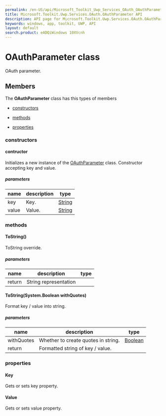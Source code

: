 ```yaml
---
permalink: /en-US/api/Microsoft_Toolkit_Uwp_Services_OAuth_OAuthParameter.htm
title: Microsoft.Toolkit.Uwp.Services.OAuth.OAuthParameter API 
description: API page for Microsoft.Toolkit.Uwp.Services.OAuth.OAuthParameter
keywords: windows, app, toolkit, UWP, API
layout: default
search.product: eADQiWindows 10XVcnh
---
```



# OAuthParameter class

OAuth parameter.

## Members

The **OAuthParameter** class has this types of members

* [constructors](#constructors)

* [methods](#methods)

* [properties](#properties)

### constructors

#### contructor

Initializes a new instance of the [OAuthParameter](Microsoft_Toolkit_Uwp_Services_OAuth_OAuthParameter.htm) class. Constructor accepting key and value.

##### parameters



| name | description | type || --- | --- | --- || key | Key. | [String](https://msdn.microsoft.com/library/windows/apps/System.String) || value | Value. | [String](https://msdn.microsoft.com/library/windows/apps/System.String) |
### methods

#### ToString()

ToString override.

##### parameters



| name | description | type || --- | --- | --- || return |String representation |
#### ToString(System.Boolean withQuotes)

Format key / value into string.

##### parameters



| name | description | type || --- | --- | --- || withQuotes | Whether to create quotes in string. | [Boolean](https://msdn.microsoft.com/library/windows/apps/System.Boolean) || return |Formatted string of key / value. |
### properties

#### Key

Gets or sets key property.

#### Value

Gets or sets value property.

